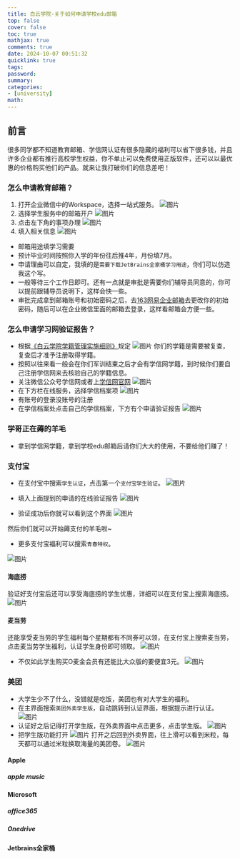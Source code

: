 ```yaml
---
title: 白云学院-关于如何申请学校edu邮箱
top: false
cover: false
toc: true
mathjax: true
comments: true
date: 2024-10-07 00:51:32
quicklink: true
tags:
password:
summary:
categories:
- [university]
math:
---
```


## 前言
很多同学都不知道教育邮箱、学信网认证有很多隐藏的福利可以省下很多钱，并且许多企业都有推行高校学生权益，你不单止可以免费使用正版软件，还可以以最优惠的价格购买他们的产品。就来让我打破你们的信息差吧！

<!--more-->

### 怎么申请教育邮箱？
1. 打开企业微信中的Workspace，选择一站式服务。
![图片](../image/edu邮箱/edustep1.jpg)
2. 选择学生服务中的邮箱开户
![图片](../image/edu邮箱/edustep2.jpg)
3. 点击左下角的事项办理
![图片](../image/edu邮箱/edustep3.jpg)
4. 填入相关信息
![图片](../image/edu邮箱/edustep4.jpg)
- 邮箱用途填学习需要
- 预计毕业时间按照你入学的年份往后推4年，月份填7月。
- 申请理由可以自定，我填的是`需要下载JetBrains全家桶学习用途`，你们可以仿造我这个写。
- 一般等待三个工作日即可。还有一点就是审批是需要你们辅导员同意的，你可以提前跟辅导员说明下，这样会快一些。
- 审批完成拿到邮箱账号和初始密码之后，去[163网易企业邮箱](https://qy.163.com/login/)去更改你的初始密码，随后可以在企业微信里面的邮箱去登录，这样看邮箱会方便一些。
### 怎么申请学习网验证报告？
- 根据[《白云学院学籍管理实施细则》](https://xxgk.baiyunu.edu.cn/html/cn/xsfw/405.html)规定
![图片](../image/edu邮箱/白云学籍管理.png)
你们的学籍是需要被复查，复查后才准予注册取得学籍。
- 按照以往来看一般会在你们军训结束之后才会有学信网学籍，到时候你们要自己注册学信网来去核验自己的学籍信息。
- 关注微信公众号学信网或者上[学信网官网](https://www.chsi.com.cn/)
![图片](../image/edu邮箱/xuexinacc.png)
- 在下方栏在线服务，选择学信档案项
![图片](../image/edu邮箱/xuexinacc1.png)
- 有账号的登录没账号的注册
- 在学信档案处点击自己的学信档案，下方有个申请验证报告
![图片](../image/edu邮箱/xuexin.jpg)

### 学哥正在薅的羊毛
- 拿到学信网学籍，拿到学校edu邮箱后请你们大大的使用，不要给他们赚了！
### 支付宝
- 在支付宝中搜索`学生认证`，点击第一个`支付宝学生验证`。
![图片](../image/edu邮箱/Alipay1.jpg)

- 填入上面提到的申请的在线验证报告
![图片](../image/edu邮箱/xuexin1.png)

- 验证成功后你就可以看到这个界面
![图片](../image/edu邮箱/Alipay2.jpg)

然后你们就可以开始薅支付的羊毛啦~
- 更多支付宝福利可以搜索`青春特权`。

![图片](../image/edu邮箱/Alipay3.jpg)

#### 海底捞
验证好支付宝后还可以享受海底捞的学生优惠，详细可以在支付宝上搜索海底捞。
![图片](../image/edu邮箱/haidilao1.jpg)
#### 麦当劳
还能享受麦当劳的学生福利每个星期都有不同券可以领，在支付宝上搜索麦当劳，点击麦当劳学生福利，认证学生身份即可领取。
![图片](../image/edu邮箱/Alipaymcd.jpg)

- 不仅如此学生购买O麦金会员有还能比大众版的要便宜3元。
![图片](../image/edu邮箱/Alipaymcd1.jpg)

### 美团

- 大学生少不了什么，没错就是吃饭，美团也有对大学生的福利。
- 在主界面搜索`美团外卖学生版`，自动跳转到认证界面，根据提示进行认证。
![图片](../image/edu邮箱/meituan认证.jpg)
- 认证好之后记得打开学生版，在外卖界面中点击更多，点击学生版。
![图片](../image/edu邮箱/meituan1.jpg)
- 把学生版功能打开
![图片](../image/edu邮箱/meituan2.jpg)
打开之后回到外卖界面，往上滑可以看到米粒，每天都可以通过米粒换取海量的美团卷。
![图片](../image/edu邮箱/meituan3.jpg)

#### Apple
##### apple music

#### Microsoft
##### office365
##### Onedrive
#### Jetbrains全家桶
